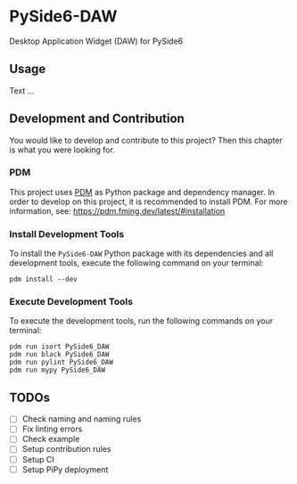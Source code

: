# PySide6-DAW

Desktop Application Widget (DAW) for PySide6

## Usage

Text ...

## Development and Contribution

You would like to develop and contribute to this project? Then this chapter is what you were looking for.

### PDM

This project uses [PDM](https://pdm.fming.dev) as Python package and dependency manager. In order to develop on this
project, it is recommended to install PDM. For more information, see: <https://pdm.fming.dev/latest/#installation>

### Install Development Tools

To install the ``PySide6-DAW`` Python package with its dependencies and all development tools, execute the following
command on your terminal:

```shell
pdm install --dev
```

### Execute Development Tools

To execute the development tools, run the following commands on your terminal:

```shell
pdm run isort PySide6_DAW
pdm run black PySide6_DAW
pdm run pylint PySide6_DAW
pdm run mypy PySide6_DAW
```

## TODOs

- [ ] Check naming and naming rules
- [ ] Fix linting errors
- [ ] Check example
- [ ] Setup contribution rules
- [ ] Setup CI
- [ ] Setup PiPy deployment
